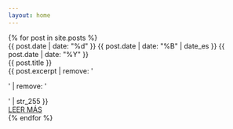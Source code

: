 ```yaml
---
layout: home
---
```

<div id="history" class="grid-12 narrow col-12 items-center">
  {% for post in site.posts %}
    <div class="grid-1 narrow col-12-until-tablet col-6-until-desktop col-4-from-widescreen card__container">
      <div class="grid-1 narrow col-all items-center card__date">
          {{ post.date | date: "%d" }} {{ post.date | date: "%B" | date_es }} {{ post.date | date: "%Y" }}
      </div>
      <div class="grid-1 col-all card__image" style="background-image: url({{ post.image  }});">
      </div>
      <div class="grid-1 card__data">
        <div class="col-all me-up card__title">
          <span class="me-left me-v-middle">{{ post.title }}</span><i class="me-center fas fa-ellipsis-h"></i>
        </div>
        <div class="col-all me-up grid-1 narrow card__description">
          <div class="col-all description__sms">
            {{ post.excerpt | remove: '<p>' | remove: '</p>' | str_255 }}
          </div>
          <a href="{{ post.url }}" class="col-all grid-1 me-center items-between description__readmore">LEER MÁS</a>
        </div>
      </div>
    </div>
  {% endfor %}
</div>
